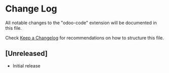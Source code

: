 # Change Log

All notable changes to the "odoo-code" extension will be documented in this file.

Check [Keep a Changelog](http://keepachangelog.com/) for recommendations on how to structure this file.

## [Unreleased]

- Initial release